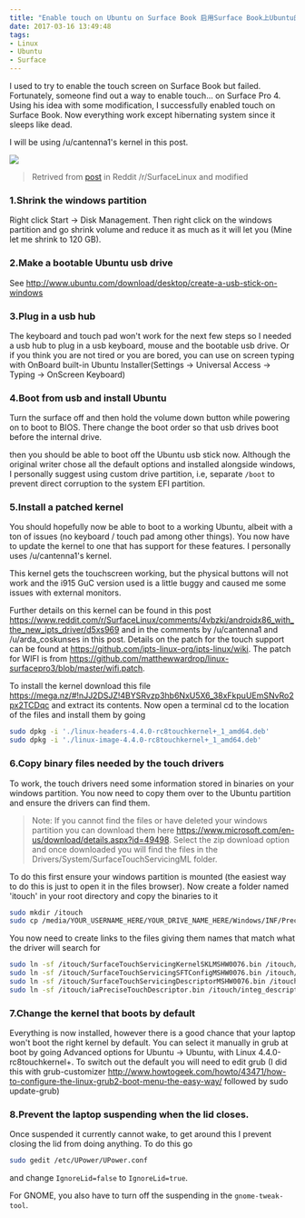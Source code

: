 ```yaml
---
title: "Enable touch on Ubuntu on Surface Book 启用Surface Book上Ubuntu的触屏"
date: 2017-03-16 13:49:48
tags:
- Linux
- Ubuntu
- Surface
---
```

I used to try to enable the touch screen on Surface Book but failed. Fortunately, someone find out a way to enable touch... on Surface Pro 4. Using his idea with some modification, I successfully enabled touch on Surface Book. Now everything work except hibernating system since it sleeps like dead.
<!--more-->
I will be using /u/cantenna1's kernel in this post.

![](https://cdn.patrickwu.space/posts/dev/wsl/music_on_bash.png)

> Retrived from [post](https://www.reddit.com/r/SurfaceLinux/comments/4t64zt/getting_the_sp4_running_with_ubuntu_1604/) in Reddit /r/SurfaceLinux and modified

### 1.Shrink the windows partition

Right click Start -> Disk Management. Then right click on the windows partition and go shrink volume and reduce it as much as it will let you (Mine let me shrink to 120 GB).

### 2.Make a bootable Ubuntu usb drive

See <http://www.ubuntu.com/download/desktop/create-a-usb-stick-on-windows>

### 3.Plug in a usb hub

The keyboard and touch pad won't work for the next few steps so I needed a usb hub to plug in a usb keyboard, mouse and the bootable usb drive. Or if you think you are not tired or you are bored, you can use on screen typing with OnBoard built-in Ubuntu Installer(Settings -> Universal Access -> Typing -> OnScreen Keyboard)

### 4.Boot from usb and install Ubuntu

Turn the surface off and then hold the volume down button while powering on to boot to BIOS. There change the boot order so that usb drives boot before the internal drive.

then you should be able to boot off the Ubuntu usb stick now. Although the original writer chose all the default options and installed alongside windows, I personally suggest using custom drive partition, i.e, separate `/boot` to prevent direct corruption to the system EFI partition.

### 5.Install a patched kernel

You should hopefully now be able to boot to a working Ubuntu, albeit with a ton of issues (no keyboard / touch pad among other things). You now have to update the kernel to one that has support for these features. I personally uses /u/cantenna1's kernel.

This kernel gets the touchscreen working, but the physical buttons will not work and the i915 GuC version used is a little buggy and caused me some issues with external monitors.

Further details on this kernel can be found in this post <https://www.reddit.com/r/SurfaceLinux/comments/4vbzki/androidx86_with_the_new_ipts_driver/d5xs969> and in the comments by /u/cantenna1 and /u/arda_coskunses in this post. Details on the patch for the touch support can be found at <https://github.com/ipts-linux-org/ipts-linux/wiki>. The patch for WIFI is from <https://github.com/matthewwardrop/linux-surfacepro3/blob/master/wifi.patch>.

To install the kernel download this file <https://mega.nz/#!nJJ2DSJZ!4BYSRvzp3hb6NxU5X6_38xFkpuUEmSNvRo2px2TCDqc> and extract its contents. Now open a terminal cd to the location of the files and install them by going

```sh
sudo dpkg -i './linux-headers-4.4.0-rc8touchkernel+_1_amd64.deb'
sudo dpkg -i './linux-image-4.4.0-rc8touchkernel+_1_amd64.deb'
```

### 6.Copy binary files needed by the touch drivers

To work, the touch drivers need some information stored in binaries on your windows partition. You now need to copy them over to the Ubuntu partition and ensure the drivers can find them. 

> Note: If you cannot find the files or have deleted your windows partition you can download them here <https://www.microsoft.com/en-us/download/details.aspx?id=49498>. Select the zip download option and once downloaded you will find the files in the Drivers/System/SurfaceTouchServicingML folder.

To do this first ensure your windows partition is mounted (the easiest way to do this is just to open it in the files browser). Now create a folder named 'itouch' in your root directory and copy the binaries to it

```sh
sudo mkdir /itouch
sudo cp /media/YOUR_USERNAME_HERE/YOUR_DRIVE_NAME_HERE/Windows/INF/PreciseTouch/Intel/* /itouch
```

You now need to create links to the files giving them names that match what the driver will search for

```sh
sudo ln -sf /itouch/SurfaceTouchServicingKernelSKLMSHW0076.bin /itouch/vendor_kernel_skl.bin
sudo ln -sf /itouch/SurfaceTouchServicingSFTConfigMSHW0076.bin /itouch/integ_sft_cfg_skl.bin
sudo ln -sf /itouch/SurfaceTouchServicingDescriptorMSHW0076.bin /itouch/vendor_descriptor.bin
sudo ln -sf /itouch/iaPreciseTouchDescriptor.bin /itouch/integ_descriptor.bin
```

### 7.Change the kernel that boots by default

Everything is now installed, however there is a good chance that your laptop won't boot the right kernel by default. You can select it manually in grub at boot by going Advanced options for Ubuntu -> Ubuntu, with Linux 4.4.0-rc8touchkernel+. To switch out the default you will need to edit grub (I did this with grub-customizer <http://www.howtogeek.com/howto/43471/how-to-configure-the-linux-grub2-boot-menu-the-easy-way/> followed by sudo update-grub)

### 8.Prevent the laptop suspending when the lid closes.

Once suspended it currently cannot wake, to get around this I prevent closing the lid from doing anything. To do this go

```sh
sudo gedit /etc/UPower/UPower.conf
```

and change `IgnoreLid=false` to `IgnoreLid=true`.

For GNOME, you also have to turn off the suspending in the `gnome-tweak-tool`.
